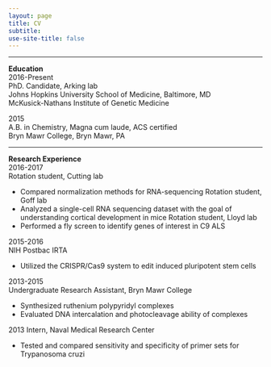 ```yaml
---
layout: page
title: CV
subtitle: 
use-site-title: false
---
```

------------------------------
**Education**    
2016-Present  
PhD. Candidate, Arking lab   
Johns Hopkins University School of Medicine, Baltimore, MD  
McKusick-Nathans Institute of Genetic Medicine  

2015  
A.B. in Chemistry, Magna cum laude, ACS certified  
Bryn Mawr College, Bryn Mawr, PA

***
**Research Experience**  
2016-2017  
Rotation student, Cutting lab
* Compared normalization methods for RNA-sequencing
Rotation student, Goff lab 
* Analyzed a single-cell RNA sequencing dataset with the goal of understanding cortical development in mice 
Rotation student, Lloyd lab  
* Performed a fly screen to identify genes of interest in C9 ALS

2015-2016  
NIH Postbac IRTA
* Utilized the CRISPR/Cas9 system to edit induced pluripotent stem cells

2013-2015  
Undergraduate Research Assistant, Bryn Mawr College
* Synthesized ruthenium polypyridyl complexes
* Evaluated DNA intercalation and photocleavage ability of complexes

2013
Intern, Naval Medical Research Center
* Tested and compared sensitivity and specificity of primer sets for Trypanosoma cruzi  
		

